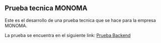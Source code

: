 ## Prueba tecnica MONOMA

Este es el desarrollo de una prueba tecnica que se hace para la empresa MONOMA.

La prueba se encuentra en el siguiente link: [Prueba Backend](files/Prueba%20Backend.pdf)

